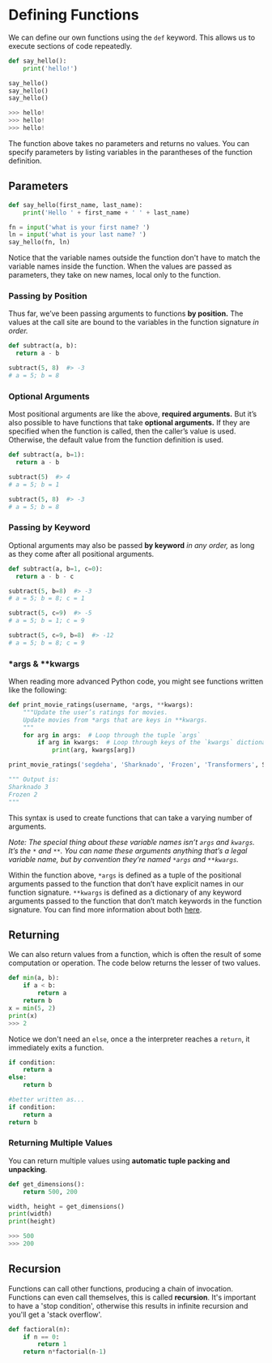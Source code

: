 
# Defining Functions

We can define our own functions using the `def` keyword. This allows us to execute sections of code repeatedly.

```python
def say_hello():
    print('hello!')

say_hello()
say_hello()
say_hello()

>>> hello!
>>> hello!
>>> hello!
```

The function above takes no parameters and returns no values. You can specify parameters by listing variables in the parantheses of the function definition.


## Parameters

```python
def say_hello(first_name, last_name):
    print('Hello ' + first_name + ' ' + last_name)

fn = input('what is your first name? ')
ln = input('what is your last name? ')
say_hello(fn, ln)
```

Notice that the variable names outside the function don't have to match the variable names inside the function. When the values are passed as parameters, they take on new names, local only to the function.

### Passing by Position

Thus far, we’ve been passing arguments to functions **by position.** The values at the call site are bound to the variables in the function signature _in order._

```python
def subtract(a, b):
  return a - b

subtract(5, 8)  #> -3
# a = 5; b = 8
```

### Optional Arguments

Most positional arguments are like the above, **required arguments.** But it’s also possible to have functions that take **optional arguments.** If they are specified when the function is called, then the caller’s value is used. Otherwise, the default value from the function definition is used.

```python
def subtract(a, b=1):
  return a - b

subtract(5)  #> 4
# a = 5; b = 1

subtract(5, 8)  #> -3
# a = 5; b = 8
```

### Passing by Keyword

Optional arguments may also be passed **by keyword** _in any order,_ as long as they come after all positional arguments.

```python
def subtract(a, b=1, c=0):
  return a - b - c

subtract(5, b=8)  #> -3
# a = 5; b = 8; c = 1

subtract(5, c=9)  #> -5
# a = 5; b = 1; c = 9

subtract(5, c=9, b=8)  #> -12
# a = 5; b = 8; c = 9
```

### \*args & \*\*kwargs

When reading more advanced Python code, you might see functions written like the following:

```python
def print_movie_ratings(username, *args, **kwargs):
    """Update the user’s ratings for movies.
    Update movies from *args that are keys in **kwargs.
    """
    for arg in args:  # Loop through the tuple `args`
        if arg in kwargs:  # Loop through keys of the `kwargs` dictionary
            print(arg, kwargs[arg])

print_movie_ratings('segdeha', 'Sharknado', 'Frozen', 'Transformers', Sharknado=3, Frozen=2, Fargo=5)

""" Output is:
Sharknado 3
Frozen 2
"""
```

This syntax is used to create functions that can take a varying number of arguments.

_Note: The special thing about these variable names isn’t `args` and `kwargs`. It’s the `*` and `**`. You can name these arguments anything that’s a legal variable name, but by convention they’re named `*args` and `**kwargs`._

Within the function above, `*args` is defined as a tuple of the positional arguments passed to the function that don’t have explicit names in our function signature. `**kwargs` is defined as a dictionary of any keyword arguments passed to the function that don’t match keywords in the function signature. You can find more information about both [here](http://www.saltycrane.com/blog/2008/01/how-to-use-args-and-kwargs-in-python/).



## Returning

We can also return values from a function, which is often the result of some computation or operation. The code below returns the lesser of two values.

```python
def min(a, b):
    if a < b:
        return a
    return b
x = min(5, 2)
print(x)
>>> 2
```

Notice we don't need an `else`, once a the interpreter reaches a `return`, it immediately exits a function.

```python
if condition:
    return a
else:
    return b

#better written as...
if condition:
    return a
return b
```

### Returning Multiple Values

You can return multiple values using **automatic tuple packing and unpacking**.


```python
def get_dimensions():
    return 500, 200

width, height = get_dimensions()
print(width)
print(height)

>>> 500
>>> 200
```

## Recursion

Functions can call other functions, producing a chain of invocation. Functions can even call themselves, this is called **recursion**. It's important to have a 'stop condition', otherwise this results in infinite recursion and you'll get a 'stack overflow'.

```python
def factioral(n):
    if n == 0:
        return 1
    return n*factorial(n-1)
```



